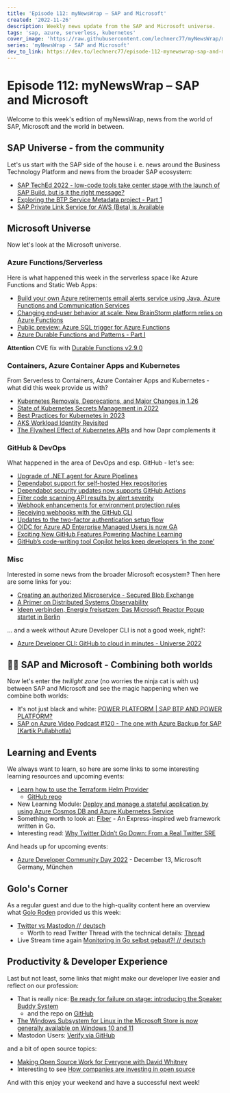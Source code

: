 ```yaml
---
title: 'Episode 112: myNewsWrap – SAP and Microsoft'
created: '2022-11-26'
description: Weekly news update from the SAP and Microsoft universe.
tags: 'sap, azure, serverless, kubernetes'
cover_image: 'https://raw.githubusercontent.com/lechnerc77/myNewsWrap/main/episodes/cover-images/episode112small.png'
series: 'myNewsWrap - SAP and Microsoft'
dev_to_link: https://dev.to/lechnerc77/episode-112-mynewswrap-sap-and-microsoft-3n3n
---
```


# Episode 112: myNewsWrap – SAP and Microsoft

Welcome to this week's edition of myNewsWrap, news from the world of SAP, Microsoft and the world in between.

## SAP Universe - from the community

Let's us start with the SAP side of the house i. e. news around the Business Technology Platform and news from the broader SAP ecosystem:

* [SAP TechEd 2022 - low-code tools take center stage with the launch of SAP Build, but is it the right message?](https://diginomica-com.cdn.ampproject.org/c/s/diginomica.com/sap-teched-2022-low-code-tools-take-center-stage-formal-launch-sap-build-it-right-message?amp)
* [Exploring the BTP Service Metadata project - Part 1](https://youtu.be/6gHzgUfV_SA)
* [SAP Private Link Service for AWS (Beta) is Available](https://blogs.sap.com/2022/11/22/sap-private-link-service-for-aws-beta-is-available/)

## Microsoft Universe

Now let's look at the Microsoft universe.

### Azure Functions/Serverless

Here is what happened this week in the serverless space like Azure Functions and Static Web Apps:

* [Build your own Azure retirements email alerts service using Java, Azure Functions and Communication Services](https://blog.siliconvalve.com/2022/11/16/build-your-own-azure-retirements-email-alerts-service-using-java-azure-functions-and-communication-services/)
* [Changing end-user behavior at scale: New BrainStorm platform relies on Azure Functions](https://customers.microsoft.com/story/1569466925567935379-changing-end-user-behavior-brainstorm-platform-azure-functions)
* [Public preview: Azure SQL trigger for Azure Functions](https://azure.microsoft.com/updates/public-preview-azure-sql-trigger-for-azure-functions/)
* [Azure Durable Functions and Patterns - Part I](https://youtu.be/x9YG3BH_YaE)

**Attention** CVE fix with [Durable Functions v2.9.0](https://github.com/Azure/azure-functions-durable-extension/releases/tag/v2.9.0)

### Containers, Azure Container Apps and Kubernetes

From Serverless to Containers, Azure Container Apps and Kubernetes - what did this week provide us with?

* [Kubernetes Removals, Deprecations, and Major Changes in 1.26](https://kubernetes.io/blog/2022/11/18/upcoming-changes-in-kubernetes-1-26/)
* [State of Kubernetes Secrets Management in 2022](https://www.doppler.com/blog/kubernetes-secrets-management-in-2022)
* [Best Practices for Kubernetes in 2023](https://myhistoryfeed.medium.com/best-practices-for-kubernetes-in-2023-bd0aaada1f72)
* [AKS Workload Identity Revisited](https://blog.baeke.info/2022/11/24/aks-workload-identity-revisited/)
* [The Flywheel Effect of Kubernetes APIs](https://thenewstack.io/the-flywheel-effect-of-kubernetes-apis) and how Dapr complements it

### GitHub & DevOps

What happened in the area of DevOps and esp. GitHub - let's see:

* [Upgrade of .NET agent for Azure Pipelines](https://devblogs.microsoft.com/devops/upgrade-of-net-agent-for-azure-pipelines/)
* [Dependabot support for self-hosted Hex repositories](https://github.blog/changelog/2022-11-23-dependabot-support-for-self-hosted-hex-repositories/)
* [Dependabot security updates now supports GitHub Actions](https://github.blog/changelog/2022-11-23-dependabot-security-updates-now-supports-github-actions/)
* [Filter code scanning API results by alert severity](https://github.blog/changelog/2022-11-25-filter-code-scanning-api-results-by-alert-severity/)
* [Webhook enhancements for environment protection rules](https://github.blog/changelog/2022-11-22-webhook-enhancements-for-environment-protection-rules/)
* [Receiving webhooks with the GitHub CLI](https://docs.github.com/en/developers/webhooks-and-events/webhooks/receiving-webhooks-with-the-github-cli)
* [Updates to the two-factor authentication setup flow](https://github.blog/changelog/2022-11-21-updates-to-the-two-factor-authentication-setup-flow/)
* [OIDC for Azure AD Enterprise Managed Users is now GA](https://github.blog/changelog/2022-11-21-oidc-for-azure-ad-enterprise-managed-users-is-now-ga/)
* [Exciting New GitHub Features Powering Machine Learning](https://github.blog/2022-11-22-exciting-new-github-features-powering-machine-learning/)
* [GitHub’s code-writing tool Copilot helps keep developers ‘in the zone’](https://www.fastcompany.com/90811225/githubs-code-writing-tool-copilot-helps-keep-developers-in-the-zone)

### Misc

Interested in some news from the broader Microsoft ecosystem? Then here are some links for you:

* [Creating an authorized Microservice - Secured Blob Exchange](https://techcommunity.microsoft.com/t5/apps-on-azure-blog/creating-an-authorized-microservice-secured-blob-exchange/ba-p/3675214)
* [A Primer on Distributed Systems Observability](https://itnext.io/a-primer-on-distributed-systems-observability-a0c2a8e2146c)
* [Ideen verbinden, Energie freisetzen: Das Microsoft Reactor Popup startet in Berlin](https://news.microsoft.com/de-de/ideen-verbinden-energie-freisetzen-das-microsoft-reactor-popup-startet-in-berlin/)

... and a week without Azure Developer CLI is not a good week, right?:

* [Azure Developer CLI: GitHub to cloud in minutes - Universe 2022](https://youtu.be/9z3PiHSCcYs)

## 🐱‍👤 SAP and Microsoft - Combining both worlds

Now let's enter the _twilight zone_ (no worries the ninja cat is with us) between SAP and Microsoft and see the magic happening when we combine both worlds:

* It's not just black and white: [POWER PLATFORM | SAP BTP AND POWER PLATFORM?](https://carstengroth.wordpress.com/2022/11/21/power-platform-sap-btp-and-power-platform/)
* [SAP on Azure Video Podcast #120 - The one with Azure Backup for SAP (Kartik Pullabhotla)](https://youtu.be/qTVi4okFGXk)

## Learning and Events

We always want to learn, so here are some links to some interesting learning resources and upcoming events:

* [Learn how to use the Terraform Helm Provider](https://youtu.be/HYIGljX7w74)
  * [GitHub repo](https://github.com/Cloud-Native-Security/trivy-terraform)
* New Learning Module: [Deploy and manage a stateful application by using Azure Cosmos DB and Azure Kubernetes Service](https://learn.microsoft.com/training/modules/aks-manage-application-state/)
* Something worth to look at: [Fiber](https://gofiber.io/) - An Express-inspired web framework written in Go.
* Interesting read: [Why Twitter Didn’t Go Down: From a Real Twitter SRE](https://matthewtejo.substack.com/p/why-twitter-didnt-go-down-from-a)

And heads up for upcoming events:

* [Azure Developer Community Day 2022](https://azuredev.org/#) - December 13, Microsoft Germany, München

## Golo's Corner

As a regular guest and due to the high-quality content here an overview what [Golo Roden](https://twitter.com/goloroden) provided us this week:

* [Twitter vs Mastodon // deutsch](https://youtu.be/pANn5Won5TQ)
  * Worth to read Twitter Thread with the technical details: [Thread](https://twitter.com/goloroden/status/1594597981419962369?s=20&t=6BStwYQgrYZBhFK0givAPg)
* Live Stream time again [Monitoring in Go selbst gebaut?! // deutsch](https://youtu.be/xUPvAy2KUZc)

## Productivity & Developer Experience

Last but not least, some links that might make our developer live easier and reflect on our profession:

* That is really nice: [Be ready for failure on stage: introducing the Speaker Buddy System](https://blog.marcduiker.nl/2022/11/24/speaker-buddy.html)
  * and the repo on [GitHub](https://github.com/marcduiker/speaker-buddy)
* [The Windows Subsystem for Linux in the Microsoft Store is now generally available on Windows 10 and 11](https://devblogs.microsoft.com/commandline/the-windows-subsystem-for-linux-in-the-microsoft-store-is-now-generally-available-on-windows-10-and-11/)  
* Mastodon Users: [Verify via GitHub](https://twitter.com/martinwoodward/status/1595452833721192449?s=20&t=u5-iu_zEPbGBAvptBUI9hw)

and a bit of open source topics:

* [Making Open Source Work for Everyone with David Whitney](https://podcasts.google.com/feed/aHR0cHM6Ly93d3cucHdvcC5jb20vZmVlZC5hc3B4P3Nob3c9ZG90bmV0cm9ja3MmZmlsZXR5cGU9bWFzdGVy/episode/aHR0cHM6Ly9hcGkuc3ByZWFrZXIuY29tL2VwaXNvZGUvNTE3NzA0ODg?sa=X&ved=0CAUQkfYCahcKEwj4tMuD4sn7AhUAAAAAHQAAAAAQEQ)
* Interesting to see [How companies are investing in open source](https://octoverse.github.com/2022/how-companies-invest-in-open-source)


And with this enjoy your weekend and have a successful next week!

